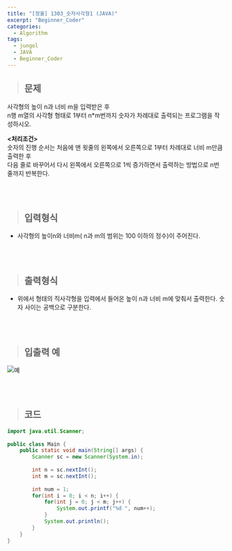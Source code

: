 ```yaml
---
title: "[정올] 1303_숫자사각형1 (JAVA)"
excerpt: "Beginner_Coder"
categories: 
  - Algorithm
tags: 
  - jungol
  - JAVA
  - Beginner_Coder
---
```


> ## 문제

사각형의 높이 n과 너비 m을 입력받은 후 <br>
n행 m열의 사각형 형태로 1부터 n*m번까지 숫자가 차례대로 출력되는 프로그램을 작성하시오.
<br>

**<처리조건>**<br>
숫자의 진행 순서는 처음에 맨 윗줄의 왼쪽에서 오른쪽으로 1부터 차례대로 너비 m만큼 출력한 후 <br>
다음 줄로 바꾸어서 다시 왼쪽에서 오른쪽으로 1씩 증가하면서 출력하는 방법으로 n번 줄까지 반복한다.<br>

<br><br>

> ## 입력형식

- 사각형의 높이n와 너비m( n과 m의 범위는 100 이하의 정수)이 주어진다.

<br><br>

> ## 출력형식

- 위에서 형태의 직사각형을 입력에서 들어온 높이 n과 너비 m에 맞춰서 출력한다. 숫자 사이는 공백으로 구분한다.

<br><br>


> ## 입출력 예

![예](hhttps://user-images.githubusercontent.com/70805241/123833106-fa92ef80-d940-11eb-8aca-a549e5acb0ff.png)

<br><br>


> ## 코드

```java
import java.util.Scanner;
 
public class Main {
    public static void main(String[] args) {
        Scanner sc = new Scanner(System.in);
         
        int n = sc.nextInt();
        int m = sc.nextInt();
         
        int num = 1;
        for(int i = 0; i < n; i++) {
            for(int j = 0; j < m; j++) {
                System.out.printf("%d ", num++);
            }
            System.out.println();
        }
    }
}
```

